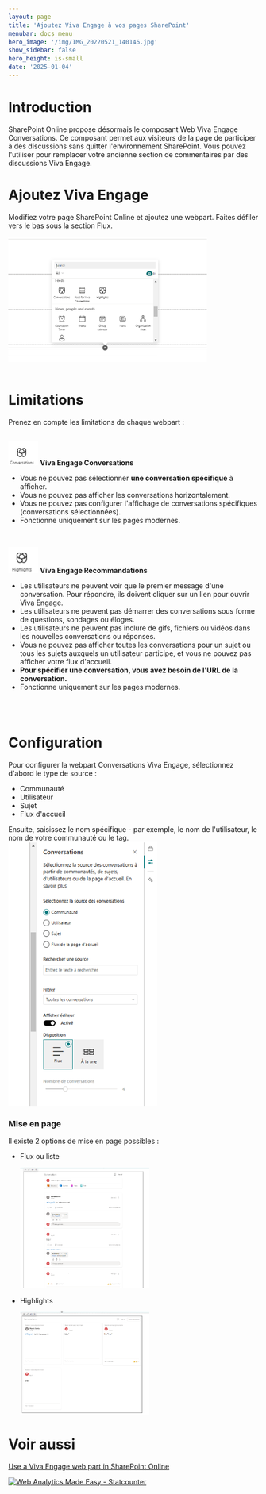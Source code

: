 ```yaml
---
layout: page
title: 'Ajoutez Viva Engage à vos pages SharePoint'
menubar: docs_menu
hero_image: '/img/IMG_20220521_140146.jpg'
show_sidebar: false
hero_height: is-small
date: '2025-01-04'
---
```


<h1>Introduction</h1>

SharePoint Online propose désormais le composant Web Viva Engage Conversations. Ce composant permet aux visiteurs de la page de participer à des discussions sans quitter l'environnement SharePoint. Vous pouvez l'utiliser pour remplacer votre ancienne section de commentaires par des discussions Viva Engage.


<h1>Ajoutez Viva Engage</h1>


Modifiez votre page SharePoint Online et ajoutez une webpart. Faites défiler vers le bas sous la section Flux.  

<img src="/articles/images/GitHub-VivaEngage1.PNG" width="400">
<br/><br/>

<h1>Limitations</h1>
Prenez en compte les limitations de chaque webpart :  
<br/><br/>

<img src="/articles/images/GitHub-VivaEngage-conversations.PNG" width="60">    **Viva Engage Conversations**      
* Vous ne pouvez pas sélectionner **une conversation spécifique** à afficher.  
* Vous ne pouvez pas afficher les conversations horizontalement.  
* Vous ne pouvez pas configurer l'affichage de conversations spécifiques (conversations sélectionnées).  
* Fonctionne uniquement sur les pages modernes.  
<br/>

<img src="/articles/images/GitHub-VivaEngage-highlights.PNG" width="60">     **Viva Engage Recommandations**    

* Les utilisateurs ne peuvent voir que le premier message d'une conversation. Pour répondre, ils doivent cliquer sur un lien pour ouvrir Viva Engage.  
* Les utilisateurs ne peuvent pas démarrer des conversations sous forme de questions, sondages ou éloges.  
* Les utilisateurs ne peuvent pas inclure de gifs, fichiers ou vidéos dans les nouvelles conversations ou réponses.  
* Vous ne pouvez pas afficher toutes les conversations pour un sujet ou tous les sujets auxquels un utilisateur participe, et vous ne pouvez pas afficher votre flux d'accueil.  
* **Pour spécifier une conversation, vous avez besoin de l'URL de la conversation.**  
* Fonctionne uniquement sur les pages modernes.  


<br/><br/>
<h1>Configuration</h1>

Pour configurer la webpart Conversations Viva Engage, sélectionnez d'abord le type de source :  
* Communauté  
* Utilisateur  
* Sujet  
* Flux d'accueil  

Ensuite, saisissez le nom spécifique - par exemple, le nom de l'utilisateur, le nom de votre communauté ou le tag.  
<img src="/articles/imgfr/vehighlightsfr2.png" width="300">

<h3>Mise en page</h3>
Il existe 2 options de mise en page possibles :  

* Flux ou liste  

  <img src="/articles/images/GitHub-VivaEngage-conversations1.PNG" width="260">  


* Highlights

  <img src="/articles/images/GitHub-VivaEngage-conversations2.PNG" width="260">  

<h1>Voir aussi</h1>

<a href="https://support.microsoft.com/en-us/office/use-a-viva-engage-web-part-in-sharepoint-online-a53cfa0c-3d09-42c8-a286-1038a81c59da">Use a Viva Engage web part in SharePoint Online</a>



<!-- Default Statcounter code for Add Viva Engage to your
SharePoi
https://powershellscripts.github.io/articles/en/Viva/Add%20Viva%20Engage%20to%20your%20SharePoi
-->
<script type="text/javascript">
var sc_project=12941102; 
var sc_invisible=1; 
var sc_security="1686de16"; 
var sc_client_storage="disabled";
</script>
<script type="text/javascript"
src="https://www.statcounter.com/counter/counter.js"
async></script>
<noscript><div class="statcounter"><a title="Web Analytics
Made Easy - Statcounter" href="https://statcounter.com/"
target="_blank"><img class="statcounter"
src="https://c.statcounter.com/12941102/0/1686de16/1/"
alt="Web Analytics Made Easy - Statcounter"
referrerPolicy="no-referrer-when-downgrade"></a></div></noscript>
<!-- End of Statcounter Code -->


